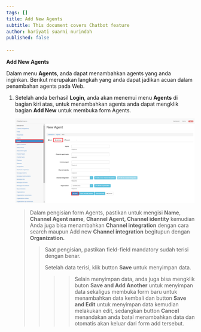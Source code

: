```yaml
---
tags: []
title: Add New Agents
subtitle: This document covers Chatbot feature
author: hariyati suarni nurindah
published: false

---
```

**Add New Agents**

Dalam menu **Agents**, anda dapat menambahkan agents yang anda inginkan. Berikut merupakan langkah yang anda dapat jadikan acuan dalam penambahan agents pada Web.

1. Setelah anda berhasil **Login**, anda akan menemui menu **Agents** di bagian kiri atas, untuk menambahkan agents anda dapat mengklik bagian **Add New** untuk membuka form Agents.

   ![](/uploads/agents1.PNG)

   > Dalam pengisian form Agents, pastikan untuk mengisi **Name**, **Channel Agent name**, **Channel Agent, Channel identity** kemudian Anda juga bisa menambahkan **Channel integration** dengan cara search maupun Add new **Channel integration** begitupun dengan **Organization.**
   >
   > > Saat pengisian, pastikan field-field mandatory sudah terisi dengan benar.
   > >
   > > Setelah data terisi, klik button **Save** untuk menyimpan data.
   > >
   > > > > Selain menyimpan data, anda juga bisa mengklik buton **Save and Add Another** untuk menyimpan data sekaligus membuka form baru untuk menambahkan data kembali dan button **Save and Edit** untuk menyimpan data kemudian melakukan edit, sedangkan button **Cancel** menandakan anda batal menambahkan data dan otomatis akan keluar dari form add tersebut.